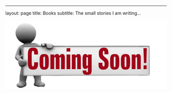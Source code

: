 ---
layout: page
title: Books
subtitle: The small stories I am writing...

![](/img/Coming-Soon.png)
